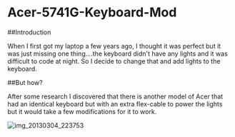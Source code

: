 Acer-5741G-Keyboard-Mod
=======================

##Introduction

When I first got my laptop a few years ago, I thought it was perfect but it was just missing one thing....the keyboard didn't have any lights and it was difficult to code at night.
So I decide to change that and add lights to the keyboard.


##But how?

After some research I discovered that there is another model of Acer that had an identical keyboard but with an extra flex-cable to power the lights but it would take a few modifications for it to work.

![img_20130304_223753](https://cloud.githubusercontent.com/assets/6955509/3062219/0fc83792-e219-11e3-9008-f216b987ae30.jpg)

